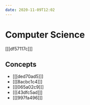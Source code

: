 ```yaml
---
date: 2020-11-09T12:02
---
```


# Computer Science

[[[df57117c]]]

## Concepts

- [[[ded70ad5]]]
- [[[8acbc1c4]]]
- [[[065a02c9]]]
- [[[43dfc5ad]]]
- [[[997fa496]]]
